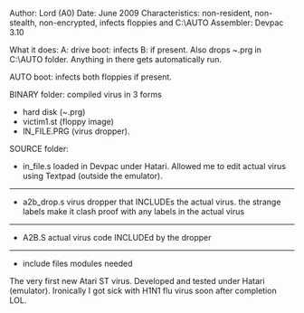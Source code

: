 Author: Lord (A0)
Date: June 2009
Characteristics: non-resident, non-stealth, non-encrypted, infects floppies and C:\AUTO
Assembler: Devpac 3.10

What it does:
A: drive boot:
infects B: if present. Also drops ~.prg in C:\AUTO folder. Anything in there gets automatically run.

AUTO boot:
infects both floppies if present.

BINARY folder: compiled virus in 3 forms
- hard disk (~.prg)
- victim1.st (floppy image)
- IN_FILE.PRG (virus dropper).

SOURCE folder:
- in_file.s
loaded in Devpac under Hatari. Allowed me to edit actual virus using Textpad (outside the emulator).
-----
- a2b_drop.s
virus dropper that INCLUDEs the actual virus. the strange labels make it clash proof with any labels in the actual virus
-----
- A2B.S
actual virus code INCLUDEd by the dropper
-----
- include files
modules needed

The very first new Atari ST virus. Developed and tested under Hatari (emulator). Ironically I got sick with H1N1 flu virus soon after completion LOL.